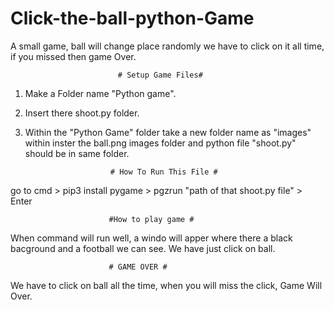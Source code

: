 # Click-the-ball-python-Game
A small game, ball will change place randomly we have to click on it all time, if you missed then game Over.  

                            # Setup Game Files#
1. Make a Folder name "Python game".
2. Insert there shoot.py folder.
3. Within the "Python Game" folder take a new folder name as "images" within inster the ball.png
   images folder and python file "shoot.py" should be in same folder.

                          # How To Run This File #
go to cmd > pip3 install pygame > pgzrun "path of that shoot.py file" > Enter 

                          #How to play game #
When command will run well, a windo will apper where there a black bacground and a football we can see. We have just click on ball.

                          # GAME OVER #
We have to click on ball all the time, when you will miss the click, Game Will Over.
